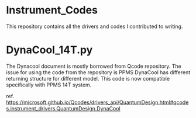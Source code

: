 # Instrument_Codes
This repository contains all the drivers and codes I contributed to writing.
# DynaCool_14T.py
The Dynacool document is mostly borrowed from Qcode repository. The issue for using the code from the repository is PPMS DynaCool has different returning structure for different model. This code is now compatible specifically with PPMS 14T system. 

ref. https://microsoft.github.io/Qcodes/drivers_api/QuantumDesign.html#qcodes.instrument_drivers.QuantumDesign.DynaCool
